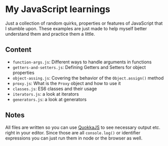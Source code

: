 # My JavaScript learnings

Just a collection of random quirks, properties or features of JavaScript that I stumble upon. These examples are just made to help myself better understand them and practice them a little.

## Content

- `function-args.js`: Different ways to handle arguments in functions
- `getters-and-setters.js`: Defining Getters and Setters for object properties
- `object-assing.js`: Covering the behavior of the `Object.assign()` method
- `proxy.js`: What is the `Proxy` object and how to use it
- `classes.js`: ES6 classes and their usage
- `iterators.js`: a look at iterators
- `generators.js`: a look at generators

## Notes

All files are written so you can use [QuokkaJS](https://quokkajs.com/) to see necessary output etc. right in your editor. Since those are all `console.log()` or identifier expressions you can just run them in node or the browser as well.
